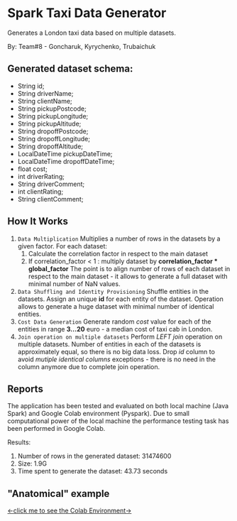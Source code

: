 # Spark Taxi Data Generator

Generates a London taxi data based on multiple datasets.

By: Team#8 - Goncharuk, Kyrychenko, Trubaichuk

## Generated dataset schema:
  * String id;
  * String driverName;
  * String clientName;
  * String pickupPostcode;
  * String pickupLongitude;
  * String pickupAltitude;
  * String dropoffPostcode;
  * String dropoffLongitude;
  * String dropoffAltitude;
  * LocalDateTime pickupDateTime;
  * LocalDateTime dropoffDateTime;
  * float cost;
  * int driverRating;
  * String driverComment;
  * int clientRating;
  * String clientComment;


## How It Works

1. `Data Multiplication`
   Multiplies a number of rows in the datasets by a given factor.
   For each dataset:
    1.   Calculate the correlation factor in respect to the main dataset
    2.   If correlation_factor < 1 : multiply dataset by **correlation_factor * global_factor**
   The point is to align number of rows of each dataset in respect to the main dataset - it allows to generate a full dataset with minimal number of NaN values.
2. `Data Shuffling and Identity Provisioning`
   Shuffle entities in the datasets. Assign an unique **id** for each entity of the dataset.
   Operation allows to generate a huge dataset with minimal number of identical entities.
3. `Cost Data Generation`
   Generate random *cost* value for each of the entities in range **3...20** euro - a median cost of taxi cab in London.
4. `Join operation on multiple datasets`
   Perform *LEFT join* operation on multiple datasets. Number of entities in each of the datasets is approximately equal, so there is no big data loss. Drop *id*    column to avoid *mutiple identical columns* exceptions - there is no need in the column anymore due to complete join operation.


## Reports

The application has been tested and evaluated on both local machine (Java Spark) and Google Colab environment (Pyspark).
Due to small computational power of the local machine the performance testing task has been performed in Google Colab.

Results:

1. Number of rows in the generated dataset: 31474600
2. Size: 1.9G
3. Time spent to generate the dataset: 43.73 seconds

## "Anatomical" example
[<-click me to see the Colab Environment->](https://colab.research.google.com/drive/1D8Y5RLbuuxiJRp4LLXV6hvLyZDGpp7_2?usp=sharing)

